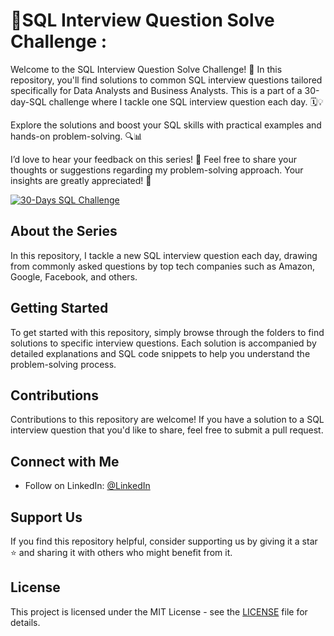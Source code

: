 # 🎯SQL Interview Question Solve Challenge :

Welcome to the SQL Interview Question Solve Challenge! 🚀 In this repository, you'll find solutions to common SQL interview questions tailored specifically for Data Analysts and Business Analysts. This is a part of a 30-day-SQL challenge where I tackle one SQL interview question each day. 🗓️💡

Explore the solutions and boost your SQL skills with practical examples and hands-on problem-solving. 🔍📊

I’d love to hear your feedback on this series! 💬 Feel free to share your thoughts or suggestions regarding my problem-solving approach. Your insights are greatly appreciated! 🙌

[![30-Days SQL Challenge](https://media.geeksforgeeks.org/wp-content/cdn-uploads/20210205194115/30-Days-of-SQL-%E2%80%93-From-Basic-to-Advanced-Level.png)](https://github.com/varmakvm789/30-Days-SQL-Challenge/)


## About the Series

In this repository, I tackle a new SQL interview question each day, drawing from commonly asked questions by top tech companies such as Amazon, Google, Facebook, and others. 

## Getting Started

To get started with this repository, simply browse through the folders to find solutions to specific interview questions. Each solution is accompanied by detailed explanations and SQL code snippets to help you understand the problem-solving process.

## Contributions

Contributions to this repository are welcome! If you have a solution to a SQL interview question that you'd like to share, feel free to submit a pull request. 

## Connect with Me

- Follow  on LinkedIn: [@LinkedIn](https://www.linkedin.com/in/varmakvm/)

## Support Us

If you find this repository helpful, consider supporting us by giving it a star ⭐️ and sharing it with others who might benefit from it.

## License

This project is licensed under the MIT License - see the [LICENSE](LICENSE) file for details.
